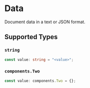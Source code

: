 # Data

Document data in a text or JSON format.


## Supported Types

### `string`

```typescript
const value: string = "<value>";
```

### `components.Two`

```typescript
const value: components.Two = {};
```

